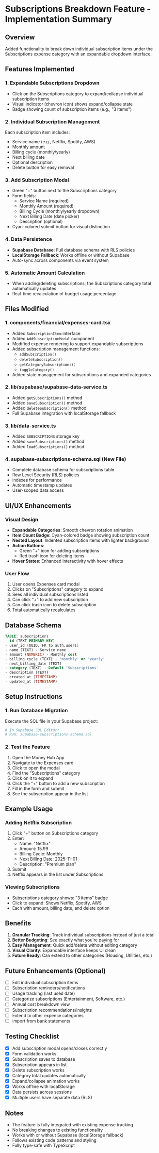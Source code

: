 # Subscriptions Breakdown Feature - Implementation Summary

## Overview
Added functionality to break down individual subscription items under the Subscriptions expense category with an expandable dropdown interface.

## Features Implemented

### 1. **Expandable Subscriptions Dropdown**
- Click on the Subscriptions category to expand/collapse individual subscription items
- Visual indicator (chevron icon) shows expand/collapse state
- Badge showing count of subscription items (e.g., "3 items")

### 2. **Individual Subscription Management**
Each subscription item includes:
- Service name (e.g., Netflix, Spotify, AWS)
- Monthly amount
- Billing cycle (monthly/yearly)
- Next billing date
- Optional description
- Delete button for easy removal

### 3. **Add Subscription Modal**
- Green "+" button next to the Subscriptions category
- Form fields:
  - Service Name (required)
  - Monthly Amount (required)
  - Billing Cycle (monthly/yearly dropdown)
  - Next Billing Date (date picker)
  - Description (optional)
- Cyan-colored submit button for visual distinction

### 4. **Data Persistence**
- **Supabase Database**: Full database schema with RLS policies
- **LocalStorage Fallback**: Works offline or without Supabase
- Auto-sync across components via event system

### 5. **Automatic Amount Calculation**
- When adding/deleting subscriptions, the Subscriptions category total automatically updates
- Real-time recalculation of budget usage percentage

## Files Modified

### 1. **components/financial/expenses-card.tsx**
- Added `SubscriptionItem` interface
- Added `AddSubscriptionModal` component
- Modified expense rendering to support expandable subscriptions
- Added subscription management functions:
  - `addSubscription()`
  - `deleteSubscription()`
  - `getCategorySubscriptions()`
  - `toggleCategory()`
- Added state management for subscriptions and expanded categories

### 2. **lib/supabase/supabase-data-service.ts**
- Added `getSubscriptions()` method
- Added `saveSubscription()` method
- Added `deleteSubscription()` method
- Full Supabase integration with localStorage fallback

### 3. **lib/data-service.ts**
- Added `SUBSCRIPTIONS` storage key
- Added `saveSubscriptions()` method
- Added `loadSubscriptions()` method

### 4. **supabase-subscriptions-schema.sql** (New File)
- Complete database schema for subscriptions table
- Row Level Security (RLS) policies
- Indexes for performance
- Automatic timestamp updates
- User-scoped data access

## UI/UX Enhancements

### Visual Design
- **Expandable Categories**: Smooth chevron rotation animation
- **Item Count Badge**: Cyan-colored badge showing subscription count
- **Nested Layout**: Indented subscription items with lighter background
- **Action Buttons**: 
  - Green "+" icon for adding subscriptions
  - Red trash icon for deleting items
- **Hover States**: Enhanced interactivity with hover effects

### User Flow
1. User opens Expenses card modal
2. Clicks on "Subscriptions" category to expand
3. Sees all individual subscriptions listed
4. Can click "+" to add new subscription
5. Can click trash icon to delete subscription
6. Total automatically recalculates

## Database Schema

```sql
TABLE: subscriptions
- id (TEXT PRIMARY KEY)
- user_id (UUID, FK to auth.users)
- name (TEXT) - Service name
- amount (NUMERIC) - Monthly cost
- billing_cycle (TEXT) - 'monthly' or 'yearly'
- next_billing_date (TEXT)
- category (TEXT) - Default 'Subscriptions'
- description (TEXT)
- created_at (TIMESTAMP)
- updated_at (TIMESTAMP)
```

## Setup Instructions

### 1. Run Database Migration
Execute the SQL file in your Supabase project:
```bash
# In Supabase SQL Editor:
# Run: supabase-subscriptions-schema.sql
```

### 2. Test the Feature
1. Open the Money Hub App
2. Navigate to the Expenses card
3. Click to open the modal
4. Find the "Subscriptions" category
5. Click on it to expand
6. Click the "+" button to add a new subscription
7. Fill in the form and submit
8. See the subscription appear in the list

## Example Usage

### Adding Netflix Subscription
1. Click "+" button on Subscriptions category
2. Enter:
   - Name: "Netflix"
   - Amount: 15.99
   - Billing Cycle: Monthly
   - Next Billing Date: 2025-11-01
   - Description: "Premium plan"
3. Submit
4. Netflix appears in the list under Subscriptions

### Viewing Subscriptions
- Subscriptions category shows: "3 items" badge
- Click to expand: Shows Netflix, Spotify, AWS
- Each with amount, billing date, and delete option

## Benefits

1. **Granular Tracking**: Track individual subscriptions instead of just a total
2. **Better Budgeting**: See exactly what you're paying for
3. **Easy Management**: Quick add/delete without editing category
4. **Visual Clarity**: Expandable interface keeps UI clean
5. **Future Ready**: Can extend to other categories (Housing, Utilities, etc.)

## Future Enhancements (Optional)

- [ ] Edit individual subscription items
- [ ] Subscription reminders/notifications
- [ ] Usage tracking (last used date)
- [ ] Categorize subscriptions (Entertainment, Software, etc.)
- [ ] Annual cost breakdown view
- [ ] Subscription recommendations/insights
- [ ] Extend to other expense categories
- [ ] Import from bank statements

## Testing Checklist

- [x] Add subscription modal opens/closes correctly
- [x] Form validation works
- [x] Subscription saves to database
- [x] Subscription appears in list
- [x] Delete subscription works
- [x] Category total updates automatically
- [x] Expand/collapse animation works
- [x] Works offline with localStorage
- [x] Data persists across sessions
- [x] Multiple users have separate data (RLS)

## Notes

- The feature is fully integrated with existing expense tracking
- No breaking changes to existing functionality
- Works with or without Supabase (localStorage fallback)
- Follows existing code patterns and styling
- Fully type-safe with TypeScript

